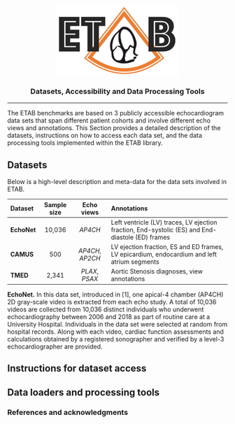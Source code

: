<p align="center">
  <img width="280" height="160" src="assets/etab_logo.png" />
</p>

<h3 align="center">
    <b> Datasets, Accessibility and Data Processing Tools </b>
</h3>

---------------

The ETAB benchmarks are based on 3 publicly accessible echocardiogram data sets that span different patient cohorts and involve different echo views and annotations. This Section provides a detailed description of the datasets, instructions on how to access each data set, and the data processing tools implemented within the ETAB library.


## Datasets

Below is a high-level description and meta-data for the data sets involved in ETAB.

| Dataset |  Sample size |  Echo views |  Annotations  | 
| :---         |     :---:      |      :---:      |  :--- |
| **EchoNet**   | 10,036 | *AP4CH* | Left ventricle (LV) traces, LV ejection fraction, End-systolic (ES) and End-diastole (ED) frames   |
| **CAMUS**     | 500  | *AP4CH*, *AP2CH* | LV ejection fraction, ES and ED frames, LV epicardium, endocardium and left atrium segments    |
| **TMED**      | 2,341 | *PLAX*, *PSAX* | Aortic Stenosis diagnoses, view annotations  |

**EchoNet.** In this data set, introduced in [1], one apical-4 chamber (AP4CH) 2D gray-scale video is extracted from each echo study. A total of 10,036 videos are collected from 10,036 distinct individuals who underwent echocardiography between 2006 and 2018 as part of routine care at a University Hospital. Individuals in the data set were selected at random from hospital records. Along with each video, cardiac function assessments and calculations obtained by a registered sonographer and verified by a level-3 echocardiographer are provided.

## Instructions for dataset access


## Data loaders and processing tools


### References and acknowledgments
